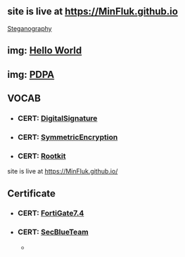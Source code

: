 ## site is live at https://MinFluk.github.io
[Steganography](Steganography.md)
## img: [Hello World](HelloWorld.md)
## img: [PDPA](PDPA.md)

## VOCAB
+ ### CERT: [DigitalSignature](DigitalSignature.md)
+ ### CERT: [SymmetricEncryption](SymmetricEncryption.md)
+ ### CERT: [Rootkit](Rootkit.md)
site is live at https://MinFluk.github.io/
## Certificate
+ ### CERT: [FortiGate7.4](fortigate.md)
+ ### CERT: [SecBlueTeam](SecBlueTeam.md)
  - 
